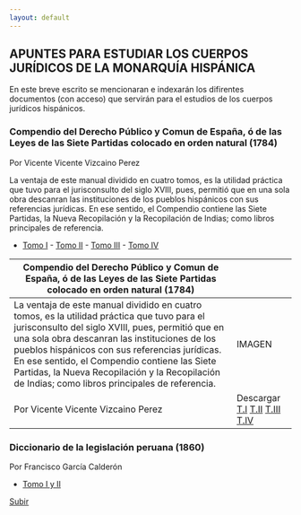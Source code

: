 ```yaml
---
layout: default
---
```

## APUNTES PARA ESTUDIAR LOS CUERPOS JURÍDICOS DE LA MONARQUÍA HISPÁNICA 
En este breve escrito se mencionaran e indexarán los difirentes documentos (con acceso) que servirán para el estudios de los cuerpos jurídicos hispánicos. 

### Compendio del Derecho Público y Comun de España, ó de las Leyes de las Siete Partidas colocado en orden natural (1784)
Por Vicente Vicente Vizcaino Perez

La ventaja de este manual dividido en cuatro tomos, es la utilidad práctica que tuvo para el jurisconsulto del siglo XVIII, pues, permitió que en una sola obra descanran las instituciones de los pueblos hispánicos con  sus referencias jurídicas. En ese sentido, el Compendio contiene las Siete Partidas, la Nueva Recopilación y la Recopilación de Indias; como libros principales de referencia. 

- [Tomo I](https://books.google.com.pe/books?id=zTYUAAAAQAAJ) - [Tomo II](https://books.google.com.pe/books?id=Jdwbk13oiDMC) - [Tomo III](https://books.google.com.pe/books?id=7DYUAAAAQAAJ) - [Tomo IV](https://books.google.com.pe/books?id=X8rwkBvJMYIC)

|Compendio del Derecho Público y Comun de España, ó de las Leyes de las Siete Partidas colocado en orden natural (1784)| |
| ------------- | ------------- |
| La ventaja de este manual dividido en cuatro tomos, es la utilidad práctica que tuvo para el jurisconsulto del siglo XVIII, pues, permitió que en una sola obra descanran las instituciones de los pueblos hispánicos con  sus referencias jurídicas. En ese sentido, el Compendio contiene las Siete Partidas, la Nueva Recopilación y la Recopilación de Indias; como libros principales de referencia.  | IMAGEN  |
| Por Vicente Vicente Vizcaino Perez | Descargar [T.I](https://books.google.com.pe/books?id=zTYUAAAAQAAJ) [T.II](https://books.google.com.pe/books?id=Jdwbk13oiDMC) [T.III](https://books.google.com.pe/books?id=7DYUAAAAQAAJ) [T.IV](https://books.google.com.pe/books?id=X8rwkBvJMYIC)  |

### Diccionario de la legislación peruana (1860)
Por Francisco García Calderón

- [Tomo I y II](http://bdh-rd.bne.es/viewer.vm?id=0000134395&page=1)

[Subir](#top)
